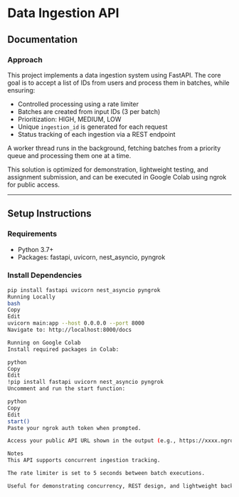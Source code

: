 # Data Ingestion API

## Documentation

### Approach

This project implements a data ingestion system using FastAPI. The core goal is to accept a list of IDs from users and process them in batches, while ensuring:

- Controlled processing using a rate limiter
- Batches are created from input IDs (3 per batch)
- Prioritization: HIGH, MEDIUM, LOW
- Unique `ingestion_id` is generated for each request
- Status tracking of each ingestion via a REST endpoint

A worker thread runs in the background, fetching batches from a priority queue and processing them one at a time.

This solution is optimized for demonstration, lightweight testing, and assignment submission, and can be executed in Google Colab using ngrok for public access.

---

## Setup Instructions

### Requirements

- Python 3.7+
- Packages: fastapi, uvicorn, nest_asyncio, pyngrok

### Install Dependencies

```bash
pip install fastapi uvicorn nest_asyncio pyngrok
Running Locally
bash
Copy
Edit
uvicorn main:app --host 0.0.0.0 --port 8000
Navigate to: http://localhost:8000/docs

Running on Google Colab
Install required packages in Colab:

python
Copy
Edit
!pip install fastapi uvicorn nest_asyncio pyngrok
Uncomment and run the start function:

python
Copy
Edit
start()
Paste your ngrok auth token when prompted.

Access your public API URL shown in the output (e.g., https://xxxx.ngrok-free.app/docs)

Notes
This API supports concurrent ingestion tracking.

The rate limiter is set to 5 seconds between batch executions.

Useful for demonstrating concurrency, REST design, and lightweight background task handling.
